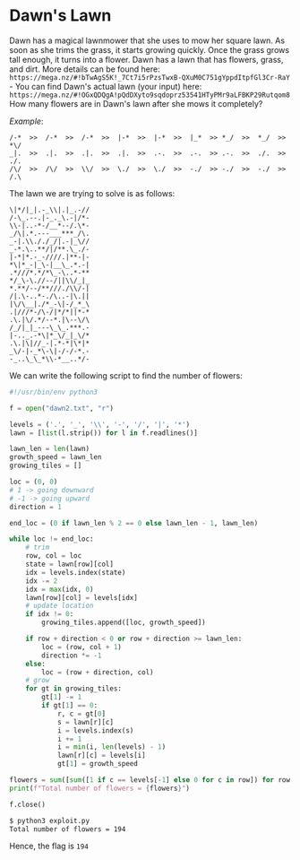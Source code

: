 # Dawn's Lawn

Dawn has a magical lawnmower that she uses to mow her square lawn. As soon as she trims the grass, it starts growing quickly. Once the grass grows tall enough, it turns into a flower. Dawn has a lawn that has flowers, grass, and dirt. More details can be found here: `https://mega.nz/#!bTwAgS5K!_7Ct7i5rPzsTwxB-QXuM0C751gYppdItpfGl3Cr-RaY` - You can find Dawn's actual lawn (your input) here: `https://mega.nz/#!OGxQDQgA!pQdDXyto9sqdoprz53541HTyPMr9aLFBKP29Rutqom8` How many flowers are in Dawn's lawn after she mows it completely?

*Example*:

```text
/-*  >>  /-*  >>  /-*  >>  |-*  >>  |-*  >>  |_*  >> *_/  >>  *_/  >>  *\/
_|.  >>  .|.  >>  .|.  >>  .|.  >>  .-.  >>  .-.  >> .-.  >>  ./.  >>  ./.
/\/  >>  /\/  >>  \\/  >>  \./  >>  \./  >>  -./  >> -./  >>  -./  >>  /.\
```

The lawn we are trying to solve is as follows:

```text
\|*/|_|.-_\\|.|_.-//
/-\_.--.|-_._\.-|/*-
\\-|..-*-/__*--/.\*-
_/\|.*.---___***_/\.
_-|.\\././_/|.-|_\//
_-*.\..**/|/**.\_./-
|-*|*.-_-////.|**-|-
*\|*_-|_\-|__\_.*.-|
.*///*.*/*\_-\..*-**
*/_\-\.//--/||\\/_|_
*.**/--/**///./\\/-|
/|.\-..*-./\..-|\.||
|\/\__|./*_-\|-/_*_\
.|///*-/\-/|*/*||*-*
.\.|\/.*/--*.|\--\/\
/_/|_|_---\_\_.***.-
|-.._.-*\|*_\/_|_\/*
.\.|\|//_-|.*-*|\*|*
_\/-|-_*\-\|-/-/-*.-
-_..\_\_*\\-*__..*/-
```

We can write the following script to find the number of flowers:

```python
#!/usr/bin/env python3

f = open("dawn2.txt", "r")

levels = ('.', '_', '\\', '-', '/', '|', '*')
lawn = [list(l.strip()) for l in f.readlines()]

lawn_len = len(lawn)
growth_speed = lawn_len
growing_tiles = []

loc = (0, 0)
# 1 -> going downward
# -1 -> going upward
direction = 1

end_loc = (0 if lawn_len % 2 == 0 else lawn_len - 1, lawn_len)

while loc != end_loc:
    # trim
    row, col = loc
    state = lawn[row][col]
    idx = levels.index(state)
    idx -= 2
    idx = max(idx, 0)
    lawn[row][col] = levels[idx]
    # update location
    if idx != 0:
        growing_tiles.append([loc, growth_speed])

    if row + direction < 0 or row + direction >= lawn_len:
        loc = (row, col + 1)
        direction *= -1
    else:
        loc = (row + direction, col)
    # grow
    for gt in growing_tiles:
        gt[1] -= 1
        if gt[1] == 0:
            r, c = gt[0]
            s = lawn[r][c]
            i = levels.index(s)
            i += 1
            i = min(i, len(levels) - 1)
            lawn[r][c] = levels[i]
            gt[1] = growth_speed

flowers = sum([sum([1 if c == levels[-1] else 0 for c in row]) for row in lawn])
print(f"Total number of flowers = {flowers}")

f.close()
```

```bash
$ python3 exploit.py
Total number of flowers = 194
```

Hence, the flag is `194`
